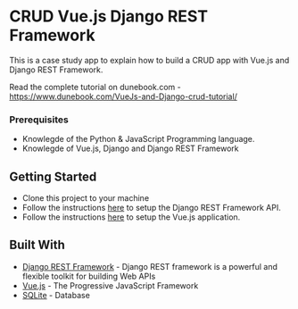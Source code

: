 # CRUD Vue.js Django REST Framework

This is a case study app to explain how to build a CRUD app with Vue.js and Django REST Framework.

Read the complete tutorial on dunebook.com -  https://www.dunebook.com/VueJs-and-Django-crud-tutorial/ 

### Prerequisites
* Knowlegde of the Python & JavaScript Programming language.
* Knowlegde of Vue.js, Django and Django REST Framework

## Getting Started
* Clone this project to your machine
* Follow the instructions [here](https://github.com/nioperas06/crud-vuejs-django-rest-framework/tree/master/subscription-api) to setup the Django REST Framework API.
* Follow the instructions [here](https://github.com/nioperas06/crud-vuejs-django-rest-framework/tree/master/subscription-app) to setup the Vue.js application.

## Built With

* [Django REST Framework](https://www.django-rest-framework.org/) - Django REST framework is a powerful and flexible toolkit for building Web APIs
* [Vue.js](https://vuejs.org/) - The Progressive JavaScript Framework
* [SQLite](https://www.sqlite.org/index.html) - Database
